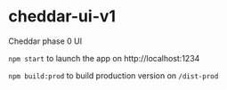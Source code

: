 # cheddar-ui-v1
Cheddar phase 0 UI

`npm start` to launch the app on http://localhost:1234

`npm build:prod` to build production version on `/dist-prod`